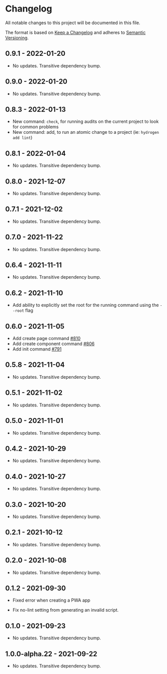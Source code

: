 # Changelog

All notable changes to this project will be documented in this file.

The format is based on [Keep a Changelog](http://keepachangelog.com/en/1.0.0/)
and adheres to [Semantic Versioning](http://semver.org/spec/v2.0.0.html).

<!-- ## Unreleased -->

## 0.9.1 - 2022-01-20

- No updates. Transitive dependency bump.

## 0.9.0 - 2022-01-20

- No updates. Transitive dependency bump.

## 0.8.3 - 2022-01-13

- New command: `check`, for running audits on the current project to look for common problems
- New command: add, to run an atomic change to a project (ie: `hydrogen add lint`)

## 0.8.1 - 2022-01-04

- No updates. Transitive dependency bump.

## 0.8.0 - 2021-12-07

- No updates. Transitive dependency bump.

## 0.7.1 - 2021-12-02

- No updates. Transitive dependency bump.

## 0.7.0 - 2021-11-22

- No updates. Transitive dependency bump.

## 0.6.4 - 2021-11-11

- No updates. Transitive dependency bump.

## 0.6.2 - 2021-11-10

- Add ability to explicitly set the root for the running command using the `--root` flag

## 0.6.0 - 2021-11-05

- Add create page command [#810](https://github.com/Shopify/hydrogen/pull/810)
- Add create component command [#806](https://github.com/Shopify/hydrogen/pull/806)
- Add init command [#791](https://github.com/Shopify/hydrogen/pull/791)

## 0.5.8 - 2021-11-04

- No updates. Transitive dependency bump.

## 0.5.1 - 2021-11-02

- No updates. Transitive dependency bump.

## 0.5.0 - 2021-11-01

- No updates. Transitive dependency bump.

## 0.4.2 - 2021-10-29

- No updates. Transitive dependency bump.

## 0.4.0 - 2021-10-27

- No updates. Transitive dependency bump.

## 0.3.0 - 2021-10-20

- No updates. Transitive dependency bump.

## 0.2.1 - 2021-10-12

- No updates. Transitive dependency bump.

## 0.2.0 - 2021-10-08

- No updates. Transitive dependency bump.

## 0.1.2 - 2021-09-30

- Fixed error when creating a PWA app

- Fix no-lint setting from generating an invalid script.

## 0.1.0 - 2021-09-23

- No updates. Transitive dependency bump.

## 1.0.0-alpha.22 - 2021-09-22

- No updates. Transitive dependency bump.
